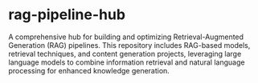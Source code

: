 # rag-pipeline-hub
A comprehensive hub for building and optimizing Retrieval-Augmented Generation (RAG) pipelines. This repository includes RAG-based models, retrieval techniques, and content generation projects, leveraging large language models to combine information retrieval and natural language processing for enhanced knowledge generation.
